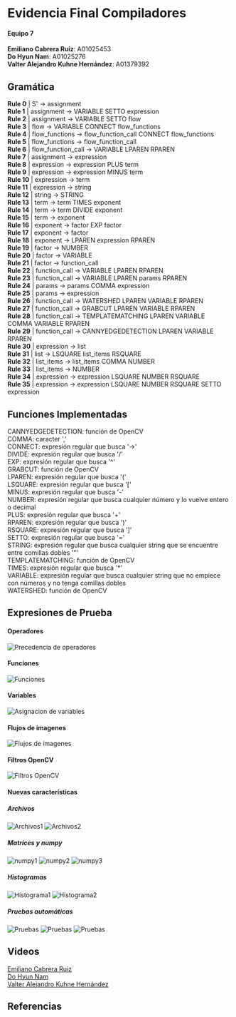 # Evidencia Final Compiladores
#### Equipo 7
**Emiliano Cabrera Ruiz**: A01025453
<br>**Do Hyun Nam**: A01025276
<br>**Valter Alejandro Kuhne Hernández**: A01379392

## Gramática
**Rule 0** |     S' -> assignment
<br>**Rule 1** |    assignment -> VARIABLE SETTO expression
<br>**Rule 2** |    assignment -> VARIABLE SETTO flow
<br>**Rule 3** |    flow -> VARIABLE CONNECT flow_functions
<br>**Rule 4** |    flow_functions -> flow_function_call CONNECT flow_functions
<br>**Rule 5** |    flow_functions -> flow_function_call
<br>**Rule 6** |    flow_function_call -> VARIABLE LPAREN RPAREN
<br>**Rule 7** |    assignment -> expression
<br>**Rule 8** |    expression -> expression PLUS term
<br>**Rule 9** |    expression -> expression MINUS term
<br>**Rule 10** |   expression -> term
<br>**Rule 11** |   expression -> string
<br>**Rule 12** |   string -> STRING
<br>**Rule 13** |   term -> term TIMES exponent
<br>**Rule 14** |   term -> term DIVIDE exponent
<br>**Rule 15** |   term -> exponent
<br>**Rule 16** |   exponent -> factor EXP factor
<br>**Rule 17** |   exponent -> factor
<br>**Rule 18** |   exponent -> LPAREN expression RPAREN
<br>**Rule 19** |   factor -> NUMBER
<br>**Rule 20** |   factor -> VARIABLE
<br>**Rule 21** |   factor -> function_call
<br>**Rule 22** |   function_call -> VARIABLE LPAREN RPAREN
<br>**Rule 23** |   function_call -> VARIABLE LPAREN params RPAREN
<br>**Rule 24** |   params -> params COMMA expression
<br>**Rule 25** |   params -> expression
<br>**Rule 26** |   function_call -> WATERSHED LPAREN VARIABLE RPAREN
<br>**Rule 27** |   function_call -> GRABCUT LPAREN VARIABLE RPAREN
<br>**Rule 28** |   function_call -> TEMPLATEMATCHING LPAREN VARIABLE COMMA VARIABLE RPAREN
<br>**Rule 29** |   function_call -> CANNYEDGEDETECTION LPAREN VARIABLE RPAREN
<br>**Rule 30** |   expression -> list
<br>**Rule 31** |   list -> LSQUARE list_items RSQUARE
<br>**Rule 32** |   list_items -> list_items COMMA NUMBER
<br>**Rule 33** |   list_items -> NUMBER
<br>**Rule 34** |   expression -> expression LSQUARE NUMBER RSQUARE
<br>**Rule 35** |   expression -> expression LSQUARE NUMBER RSQUARE SETTO expression

## Funciones Implementadas
CANNYEDGEDETECTION: función de OpenCV
<br>COMMA: caracter ','
<br>CONNECT: expresión regular que busca '->'
<br>DIVIDE: expresión regular que busca '/'
<br>EXP: expresión regular que busca '^'
<br>GRABCUT: función de OpenCV
<br>LPAREN: expresión regular que busca '('
<br>LSQUARE: expresión regular que busca '['
<br>MINUS: expresión regular que busca '-'
<br>NUMBER: expresión regular que busca cualquier número y lo vuelve entero o decimal 
<br>PLUS: expresión regular que busca '+'
<br>RPAREN: expresión regular que busca ')'
<br>RSQUARE: expresión regular que busca ']'
<br>SETTO: expresión regular que busca '='
<br>STRING: expresión regular que busca cualquier string que se encuentre entre comillas dobles '"'
<br>TEMPLATEMATCHING: función de OpenCV
<br>TIMES: expresión regular que busca '*'
<br>VARIABLE: expresión regular que busca cualquier string que no empiece con números y no tenga comillas dobles
<br>WATERSHED: función de OpenCV

## Expresiones de Prueba
#### Operadores
![Precedencia de operadores](./doc_images/tree1.png)
#### Funciones
![Funciones](./doc_images/funcs.png)
#### Variables
![Asignacion de variables](./doc_images/vars.png)
#### Flujos de imagenes
![Flujos de imagenes](./doc_images/image_flow.png)
#### Filtros OpenCV
![Filtros OpenCV](./doc_images/filter.png)
#### Nuevas características
##### Archivos
![Archivos1](./doc_images/archivos1.png) 
![Archivos2](./doc_images/archivos2.png)
##### Matrices y numpy
![numpy1](./doc_images/numpy1.png)
![numpy2](./doc_images/numpy2.png)
![numpy3](./doc_images/numpy3.png)
##### Histogramas
![Histograma1](./doc_images/histogram1.png)
![Histograma2](./doc_images/histogram2.png)
##### Pruebas automáticas
![Pruebas](./doc_images/pruebas%20de%20imagenes.png)
![Pruebas](./doc_images/pruebas_de_imagenes.png)
![Pruebas](./doc_images/pruebas_de_histograma.png)

## Videos
[Emiliano Cabrera Ruiz]()
<br>[Do Hyun Nam]()
<br>[Valter Alejandro Kuhne Hernández]()

## Referencias
